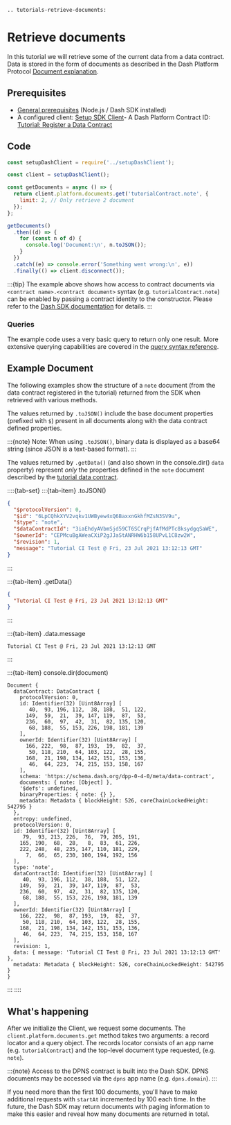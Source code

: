 ```{eval-rst}
.. tutorials-retrieve-documents:
```

# Retrieve documents

In this tutorial we will retrieve some of the current data from a data contract. Data is stored in the form of documents as described in the Dash Platform Protocol [Document explanation](../../explanations/platform-protocol-document.md).

## Prerequisites

- [General prerequisites](../../tutorials/introduction.md#prerequisites) (Node.js / Dash SDK installed)
- A configured client: [Setup SDK Client](../setup-sdk-client.md)- A Dash Platform Contract ID: [Tutorial: Register a Data Contract](../../tutorials/contracts-and-documents/register-a-data-contract.md)

## Code

```javascript
const setupDashClient = require('../setupDashClient');

const client = setupDashClient();

const getDocuments = async () => {
  return client.platform.documents.get('tutorialContract.note', {
    limit: 2, // Only retrieve 2 document
  });
};

getDocuments()
  .then((d) => {
    for (const n of d) {
      console.log('Document:\n', n.toJSON());
    }
  })
  .catch((e) => console.error('Something went wrong:\n', e))
  .finally(() => client.disconnect());
```

:::{tip}
The example above shows how access to contract documents via `<contract name>.<contract document>` syntax (e.g. `tutorialContract.note`) can be enabled by passing a contract identity to the constructor. Please refer to the [Dash SDK documentation](https://github.com/dashevo/platform/blob/master/packages/js-dash-sdk/docs/getting-started/multiple-apps.md) for details.
:::

### Queries

The example code uses a very basic query to return only one result. More extensive querying capabilities are covered in the [query syntax reference](../../reference/query-syntax.md).

## Example Document

The following examples show the structure of a `note` document (from the data contract registered in the tutorial) returned from the SDK when retrieved with various methods.

The values returned by `.toJSON()` include the base document properties (prefixed with `$`) present in all documents along with the data contract defined properties.

:::{note}
Note: When using `.toJSON()`, binary data is displayed as a base64 string (since JSON is a text-based format).
:::

The values returned by `.getData()` (and also shown in the console.dir() `data` property) represent _only_ the properties defined in the `note` document described by the [tutorial data contract](../../tutorials/contracts-and-documents/register-a-data-contract.md#code).

::::{tab-set}
:::{tab-item} .toJSON()
```json
{
  "$protocolVersion": 0,
  "$id": "6LpCQhkXYV2vqkv1UWByew4xQ6BaxxnGkhfMZsN3SV9u",
  "$type": "note",
  "$dataContractId": "3iaEhdyAVbmSjd59CT6SCrqPjfAfMdPTc8ksydgqSaWE",
  "$ownerId": "CEPMcuBgAWeaCXiP2gJJaStANRHW6b158UPvL1C8zw2W",
  "$revision": 1,
  "message": "Tutorial CI Test @ Fri, 23 Jul 2021 13:12:13 GMT"
}
```
:::

:::{tab-item} .getData()
```json
{
  "Tutorial CI Test @ Fri, 23 Jul 2021 13:12:13 GMT"
}
```
:::

:::{tab-item} .data.message
```text
Tutorial CI Test @ Fri, 23 Jul 2021 13:12:13 GMT
```
:::

:::{tab-item} console.dir(document)
```text
Document {
  dataContract: DataContract {
    protocolVersion: 0,
    id: Identifier(32) [Uint8Array] [
       40,  93, 196, 112,  38, 188,  51, 122,
      149,  59,  21,  39, 147, 119,  87,  53,
      236,  60,  97,  42,  31,  82, 135, 120,
       68, 188,  55, 153, 226, 198, 181, 139
    ],
    ownerId: Identifier(32) [Uint8Array] [
      166, 222,  98,  87, 193,  19,  82,  37,
       50, 118, 210,  64, 103, 122,  28, 155,
      168,  21, 198, 134, 142, 151, 153, 136,
       46,  64, 223,  74, 215, 153, 158, 167
    ],
    schema: 'https://schema.dash.org/dpp-0-4-0/meta/data-contract',
    documents: { note: [Object] },
    '$defs': undefined,
    binaryProperties: { note: {} },
    metadata: Metadata { blockHeight: 526, coreChainLockedHeight: 542795 }
  },
  entropy: undefined,
  protocolVersion: 0,
  id: Identifier(32) [Uint8Array] [
     79,  93, 213, 226,  76,  79, 205, 191,
    165, 190,  68,  28,   8,  83,  61, 226,
    222, 248,  48, 235, 147, 110, 181, 229,
      7,  66,  65, 230, 100, 194, 192, 156
  ],
  type: 'note',
  dataContractId: Identifier(32) [Uint8Array] [
     40,  93, 196, 112,  38, 188,  51, 122,
    149,  59,  21,  39, 147, 119,  87,  53,
    236,  60,  97,  42,  31,  82, 135, 120,
     68, 188,  55, 153, 226, 198, 181, 139
  ],
  ownerId: Identifier(32) [Uint8Array] [
    166, 222,  98,  87, 193,  19,  82,  37,
     50, 118, 210,  64, 103, 122,  28, 155,
    168,  21, 198, 134, 142, 151, 153, 136,
     46,  64, 223,  74, 215, 153, 158, 167
  ],
  revision: 1,
  data: { message: 'Tutorial CI Test @ Fri, 23 Jul 2021 13:12:13 GMT' },
  metadata: Metadata { blockHeight: 526, coreChainLockedHeight: 542795 }
}
```
:::
::::

## What's happening

After we initialize the Client, we request some documents. The `client.platform.documents.get` method takes two arguments: a record locator and a query object. The records locator consists of an app name (e.g. `tutorialContract`) and the top-level document type requested, (e.g. `note`).

:::{note}
Access to the DPNS contract is built into the Dash SDK. DPNS documents may be accessed via the `dpns` app name (e.g. `dpns.domain`).
:::

If you need more than the first 100 documents, you'll have to make additional requests with `startAt` incremented by 100 each time. In the future, the Dash SDK may return documents with paging information to make this easier and reveal how many documents are returned in total.
